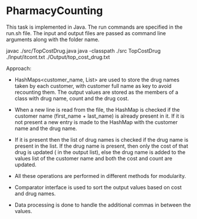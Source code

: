 # PharmacyCounting
This task is implemented in Java. The run commands are specified in the run.sh file. The input and output files are passed as command line arguments along with the folder name.

javac ./src/TopCostDrug.java
java -classpath ./src TopCostDrug ./Input/itcont.txt ./Output/top_cost_drug.txt

Approach:

- HashMaps<customer_name, List<DrugNames>> are used to store the drug names taken by each customer, with customer full name as key to avoid recounting them. The output values are stored as the members of a class with drug name, count and the drug cost.

- When a new line is read from the file, the HashMap is checked if the customer name (first_name + last_name) is already present in it. If it is not present a new entry is made to the HashMap with the customer name and the drug name. 

- If it is present then the list of drug names is checked if the drug name is present in the list. If the drug name is present, then only the cost of that drug is updated ( in the output list), else the drug name is added to the values list of the  customer name and both the cost and count are updated.

- All these operations are performed in different methods for modularity.

- Comparator interface is used to sort the output values based on cost and drug names.

- Data processing is done to handle the additional commas in between the values.
